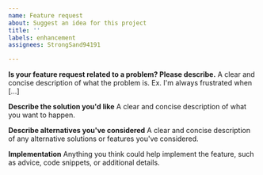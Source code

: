 ```yaml
---
name: Feature request
about: Suggest an idea for this project
title: ''
labels: enhancement
assignees: StrongSand94191

---
```


**Is your feature request related to a problem? Please describe.**
A clear and concise description of what the problem is. Ex. I'm always frustrated when [...]

**Describe the solution you'd like**
A clear and concise description of what you want to happen.

**Describe alternatives you've considered**
A clear and concise description of any alternative solutions or features you've considered.

**Implementation**
Anything you think could help implement the feature, such as advice, code snippets, or additional details.
